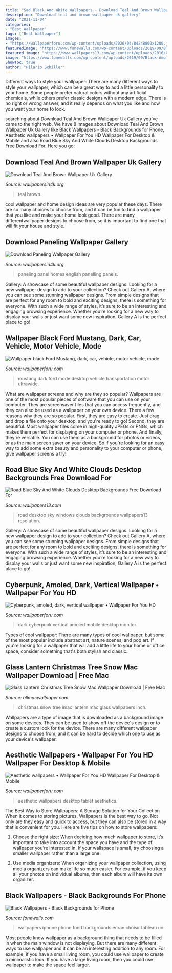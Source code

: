 ```yaml
---
title: "Sad Black And White Wallpapers - Download Teal And Brown Wallpaper Uk Gallery"
description: "Download teal and brown wallpaper uk gallery"
date: "2021-11-04"
categories:
- "Best Wallpaper"
tags: ["Best Wallpaper"]
images:
- "https://wallpaperforu.com/wp-content/uploads/2020/04/84248800x1200.jpg"
featuredImage: "https://www.fonewalls.com/wp-content/uploads/2019/09/Black-Amoled-Wallpaper-HD-094-300x585.jpg"
featured_image: "https://www.wallpapers13.com/wp-content/uploads/2016/05/Road-blue-sky-and-white-clouds-Desktop-backgrounds-free-download-for-windows-1920x1440.jpg"
image: "https://www.fonewalls.com/wp-content/uploads/2019/09/Black-Amoled-Wallpaper-HD-094-300x585.jpg"
ShowToc: true
author: "Hilario Schiller"
---
```



Different ways to style your wallpaper:
There are many different ways to style your wallpaper, which can be a great way to add a little personality to your home. Some people prefer natural colors without any artificial chemicals, while others prefer classic designs with a modern edge. There is no right or wrong answer, and it really depends on what you like and how you want your home to look.

	

		
searching about Download Teal And Brown Wallpaper Uk Gallery you've came to the right web. We have 8 Images about Download Teal And Brown Wallpaper Uk Gallery like Black Wallpapers - Black Backgrounds for Phone, Aesthetic wallpapers • Wallpaper For You HD Wallpaper For Desktop &amp; Mobile and also Road Blue Sky And White Clouds Desktop Backgrounds Free Download For. Here you go:
		
    
## Download Teal And Brown Wallpaper Uk Gallery

<img loading=lazy src="https://www.wallpapersin4k.org/wp-content/uploads/2017/04/Teal-And-Brown-Wallpaper-Uk-21.jpg" onerror="this.onerror=null;this.src='https://tse1.mm.bing.net/th?id=OIP.SLz8X5P7zdsiwwA5E3yIYwHaLF&amp;pid=15.1';" alt="Download Teal And Brown Wallpaper Uk Gallery">

_Source: wallpapersin4k.org_

>teal brown. 

	

cool wallpaper and home design ideas are very popular these days. There are so many choices to choose from, and it can be fun to find a wallpaper that you like and make your home look good. There are many differentwallpaper designs to choose from, so it is important to find one that will fit your house and style.

    
## Download Paneling Wallpaper Gallery

<img loading=lazy src="http://www.wallpapersin4k.org/wp-content/uploads/2017/04/Paneling-Wallpaper-20.jpg" onerror="this.onerror=null;this.src='https://tse1.mm.bing.net/th?id=OIP.xmMD1-HTb1UydKOjQdvKgAHaLA&amp;pid=15.1';" alt="Download Paneling Wallpaper Gallery">

_Source: wallpapersin4k.org_

>paneling panel homes english panelling panels. 

	

Gallery: A showcase of some beautiful wallpaper designs.
Looking for a new wallpaper design to add to your collection? Check out Gallery A, where you can see some stunning wallpaper designs. From simple designs that are perfect for any room to bold and exciting designs, there is something for everyone. With such a wide range of styles, it’s sure to be an interesting and engaging browsing experience. Whether you’re looking for a new way to display your walls or just want some new inspiration, Gallery A is the perfect place to go!





	
	
    
## Wallpaper Black Ford Mustang, Dark, Car, Vehicle, Motor Vehicle, Mode

<img loading=lazy src="https://wallpaperforu.com/wp-content/uploads/2020/07/car-wallpaper-200726122344262048x1152.jpg" onerror="this.onerror=null;this.src='https://tse2.mm.bing.net/th?id=OIP._dQooDm_tcxdKqClkhj5bgHaEK&amp;pid=15.1';" alt="Wallpaper black Ford Mustang, dark, car, vehicle, motor vehicle, mode">

_Source: wallpaperforu.com_

>mustang dark ford mode desktop vehicle transportation motor ultrawide. 

	

What are wallpaper screens and why are they so popular?
Wallpapers are one of the most popular pieces of software that you can use on your computer. They are screensaver files that you can access frequently, and they can also be used as a wallpaper on your own device. There a few reasons why they are so popular. First, they are easy to create. Just drag and drop a file onto your desktop, and you're ready to go! Second, they are beautiful. Most wallpaper files come in high-quality JPEGs or PNGs, which makes them perfect for displaying on your computer or phone. And finally, they're versatile. You can use them as a background for photos or videos, or as the main screen saver on your device. So if you're looking for an easy way to add some extra beauty and personality to your computer or phone, give wallpaper screens a try!

    
## Road Blue Sky And White Clouds Desktop Backgrounds Free Download For

<img loading=lazy src="https://www.wallpapers13.com/wp-content/uploads/2016/05/Road-blue-sky-and-white-clouds-Desktop-backgrounds-free-download-for-windows-1920x1440.jpg" onerror="this.onerror=null;this.src='https://tse1.mm.bing.net/th?id=OIP.JWMRf4bTY1CBcBhvdqDYoAHaFj&amp;pid=15.1';" alt="Road Blue Sky And White Clouds Desktop Backgrounds Free Download For">

_Source: wallpapers13.com_

>road desktop sky windows clouds backgrounds wallpapers13 resolution. 

	

Gallery: A showcase of some beautiful wallpaper designs.
Looking for a new wallpaper design to add to your collection? Check out Gallery A, where you can see some stunning wallpaper designs. From simple designs that are perfect for any room to bold and exciting designs, there is something for everyone. With such a wide range of styles, it’s sure to be an interesting and engaging browsing experience. Whether you’re looking for a new way to display your walls or just want some new inspiration, Gallery A is the perfect place to go!





	
	
    
## Cyberpunk, Amoled, Dark, Vertical Wallpaper • Wallpaper For You HD

<img loading=lazy src="https://wallpaperforu.com/wp-content/uploads/2020/07/dark-wallpaper-200728132256252048x1152.jpg" onerror="this.onerror=null;this.src='https://tse4.mm.bing.net/th?id=OIP.cUUrt-syErxRkEgc-Wc6aQHaEK&amp;pid=15.1';" alt="Cyberpunk, amoled, dark, vertical wallpaper • Wallpaper For You HD">

_Source: wallpaperforu.com_

>dark cyberpunk vertical amoled mobile desktop monitor. 

	

Types of cool wallpaper:
There are many types of cool wallpaper, but some of the most popular include abstract art, nature scenes, and pop art. If you're looking for a wallpaper that will add a little life to your home or office space, consider something that's both stylish and classic.

    
## Glass Lantern Christmas Tree Snow Mac Wallpaper Download | Free Mac

<img loading=lazy src="http://res.allmacwallpaper.com/get/iMac-21-inch-wallpapers/Glass-Lantern-Christmas-Tree-Snow-1920x1080/2359-9.jpg" onerror="this.onerror=null;this.src='https://tse3.mm.bing.net/th?id=OIP.lbGM2QK08KClvml0aFIkpgHaEK&amp;pid=15.1';" alt="Glass Lantern Christmas Tree Snow Mac Wallpaper Download | Free Mac">

_Source: allmacwallpaper.com_

>christmas snow tree imac lantern mac glass wallpapers inch. 

	

Wallpapers are a type of image that is downloaded as a background image on some devices. They can be used to show off the device's design or to create a custom look for the device. There are many different wallpaper designs to choose from, and it can be hard to decide which one to use as your device's wallpaper.

    
## Aesthetic Wallpapers • Wallpaper For You HD Wallpaper For Desktop &amp; Mobile

<img loading=lazy src="https://wallpaperforu.com/wp-content/uploads/2020/04/84248800x1200.jpg" onerror="this.onerror=null;this.src='https://tse1.mm.bing.net/th?id=OIP.WZVoZ4WbOdL0OzdjpN1paQHaLH&amp;pid=15.1';" alt="Aesthetic wallpapers • Wallpaper For You HD Wallpaper For Desktop &amp; Mobile">

_Source: wallpaperforu.com_

>aesthetic wallpapers desktop tablet aesthetics. 

	

The Best Way to Store Wallpapers: A Storage Solution for Your Collection
When it comes to storing pictures, Wallpapers is the best way to go. Not only are they easy and quick to access, but they can also be stored in a way that is convenient for you. Here are five tips on how to store wallpapers:
1) Choose the right size: When deciding how much wallpaper to store, it’s important to take into account the space you have and the type of wallpaper you’re interested in. If your wallspace is small, try choosing a smaller wallpaper rather than a large one.

2) Use media organizers: When organizing your wallpaper collection, using media organizers can make life so much easier. For example, if you keep all your photos on individual albums, then each album will have its own organizer.

    
## Black Wallpapers - Black Backgrounds For Phone

<img loading=lazy src="https://www.fonewalls.com/wp-content/uploads/2019/09/Black-Amoled-Wallpaper-HD-094-300x585.jpg" onerror="this.onerror=null;this.src='https://tse1.mm.bing.net/th?id=OIP.QnwcMRxLiVLhPBzSnsYhzQAAAA&amp;pid=15.1';" alt="Black Wallpapers - Black Backgrounds for Phone">

_Source: fonewalls.com_

>wallpapers iphone phone fond backgrounds ecran choisir tableau un. 

	

Most people know wallpaper as a background thing that needs to be filled in when the main window is not displaying. But there are many different ways to use wallpaper and it can be an interesting addition to any room. For example, if you have a small living room, you could use wallpaper to create a minimalistic look. If you have a large living room, then you could use wallpaper to make the space feel larger.


